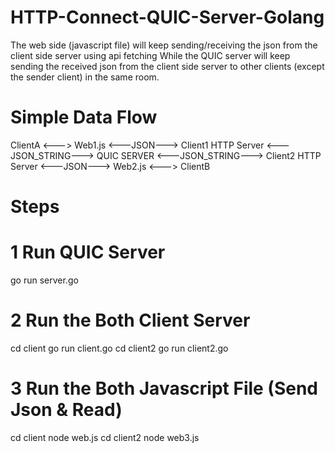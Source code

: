 # HTTP-Connect-QUIC-Server-Golang

The web side (javascript file) will keep sending/receiving the json from the client side server using api fetching
While the QUIC server will keep sending the received json from the client side server to other clients (except the sender client) in the same room.

# Simple Data Flow
ClientA <---> Web1.js <---JSON---> Client1 HTTP Server <---JSON_STRING---> QUIC SERVER <---JSON_STRING---> Client2 HTTP Server <---JSON---> Web2.js <---> ClientB

# Steps
# 1 Run QUIC Server
go run server.go

# 2 Run the Both Client Server
cd client
go run client.go
cd client2
go run client2.go

# 3 Run the Both Javascript File (Send Json & Read)
cd client
node web.js
cd client2
node web3.js